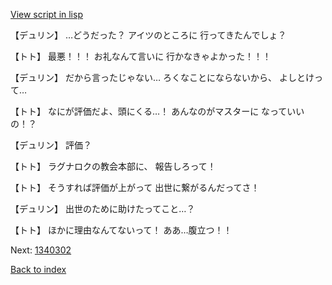 [View script in lisp](../scripts/1340102.txt)

【デュリン】
…どうだった？
アイツのところに
行ってきたんでしょ？

【トト】
最悪！！！
お礼なんて言いに
行かなきゃよかった！！！

【デュリン】
だから言ったじゃない…
ろくなことにならないから、
よしとけって…

【トト】
なにが評価だよ、頭にくる…！
あんなのがマスターに
なっていいの！？

【デュリン】
評価？

【トト】
ラグナロクの教会本部に、
報告しろって！

【トト】
そうすれば評価が上がって
出世に繋がるんだってさ！

【デュリン】
出世のために助けたってこと…？

【トト】
ほかに理由なんてないって！
ああ…腹立つ！！

Next: [1340302](1340302.md)

[Back to index](index.md)
